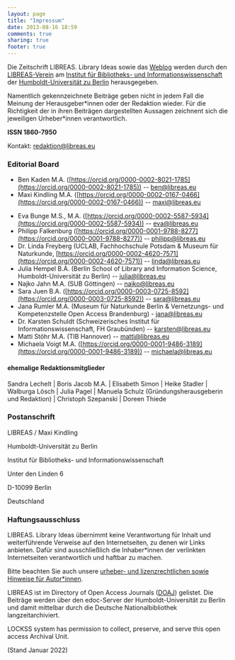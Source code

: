 ```yaml
---
layout: page
title: "Impressum"
date: 2013-08-16 18:59
comments: true
sharing: true
footer: true
---
```

Die Zeitschrift LIBREAS. Library Ideas sowie das [Weblog](http://libreas.wordpress.com/) werden durch den [LIBREAS-Verein](http://libreas-verein.eu/) am [Institut für Bibliotheks- und Informationswissenschaft](http://www.ibi.hu-berlin.de) der [Humboldt-Universität zu Berlin](http://www.hu-berlin.de) herausgegeben.

Namentlich gekennzeichnete Beiträge geben nicht in jedem Fall die Meinung der Herausgeber\*innen oder der Redaktion wieder. Für die Richtigkeit der in ihren Beiträgen dargestellten Aussagen zeichnent sich die jeweiligen Urheber\*innen verantwortlich.

**ISSN 1860-7950**

Kontakt: redaktion@libreas.eu

### Editorial Board

- Ben Kaden M.A. ([https://orcid.org/0000-0002-8021-1785](https://orcid.org/0000-0002-8021-1785)) -- ben@libreas.eu
- Maxi Kindling M.A. ([https://orcid.org/0000-0002-0167-0466](https://orcid.org/0000-0002-0167-0466)) -- maxi@libreas.eu

<!-- Redaktion -->

- Eva Bunge M.S., M.A. ([https://orcid.org/0000-0002-5587-5934](https://orcid.org/0000-0002-5587-5934)) -- eva@libreas.eu
- Philipp Falkenburg ([https://orcid.org/0000-0001-9788-8277](https://orcid.org/0000-0001-9788-8277)) -- philipp@libreas.eu
- Dr. Linda Freyberg (UCLAB, Fachhochschule Potsdam \& Museum für Naturkunde, [https://orcid.org/0000-0002-4620-7571](https://orcid.org/0000-0002-4620-7571)) -- linda@libreas.eu
- Julia Hempel B.A. (Berlin School of Library and Information Science, Humboldt-Universität zu Berlin) --  julia@libreas.eu
- Najko Jahn M.A. (SUB Göttingen) -- najko@libreas.eu
- Sara Juen B.A. ([https://orcid.org/0000-0003-0725-8592](https://orcid.org/0000-0003-0725-8592)) -- sara@libreas.eu
- Jana Rumler M.A. (Museum für Naturkunde Berlin \& Vernetzungs- und Kompetenzstelle Open Access Brandenburg) - jana@libreas.eu
- Dr. Karsten Schuldt (Schweizerisches Institut für Informationswissenschaft, FH Graubünden) -- karsten@libreas.eu
- Matti Stöhr M.A. (TIB Hannover) -- matti@libreas.eu
- Michaela Voigt M.A. ([https://orcid.org/0000-0001-9486-3189](https://orcid.org/0000-0001-9486-3189)) -- michaela@libreas.eu

#### ehemalige Redaktionsmitglieder

Sandra Lechelt | Boris Jacob M.A. | Elisabeth Simon | Heike Stadler
| Walburga Lösch | Julia Pagel | Manuela Schulz
(Gründungsherausgeberin und Redaktion) | Christoph Szepanski | Doreen
Thiede
 	 
### Postanschrift

LIBREAS / Maxi Kindling

Humboldt-Universität zu Berlin

Institut für Bibliotheks- und Informationswissenschaft

Unter den Linden 6

D-10099 Berlin

Deutschland

### Haftungsausschluss

LIBREAS. Library Ideas übernimmt keine Verantwortung für Inhalt und
weiterführende Verweise auf den Internetseiten, zu denen wir Links
anbieten. Dafür sind ausschließlich die Inhaber\*innen der verlinkten
Internetseiten verantwortlich und haftbar zu machen.

Bitte beachten Sie auch unsere [urheber- und lizenzrechtlichen sowie Hinweise für Autor\*innen](https://libreas.eu/authorguides/).

LIBREAS ist im Directory of Open Access Journals ([DOAJ](https://doaj.org/toc/1860-7950)) gelistet. Die Beiträge werden über den edoc-Server der Humboldt-Universität zu Berlin und damit mittelbar durch die Deutsche Nationalbibliothek langzeitarchiviert. 

LOCKSS system has permission to collect, preserve, and serve this open
access Archival Unit. 

(Stand Januar 2022)
